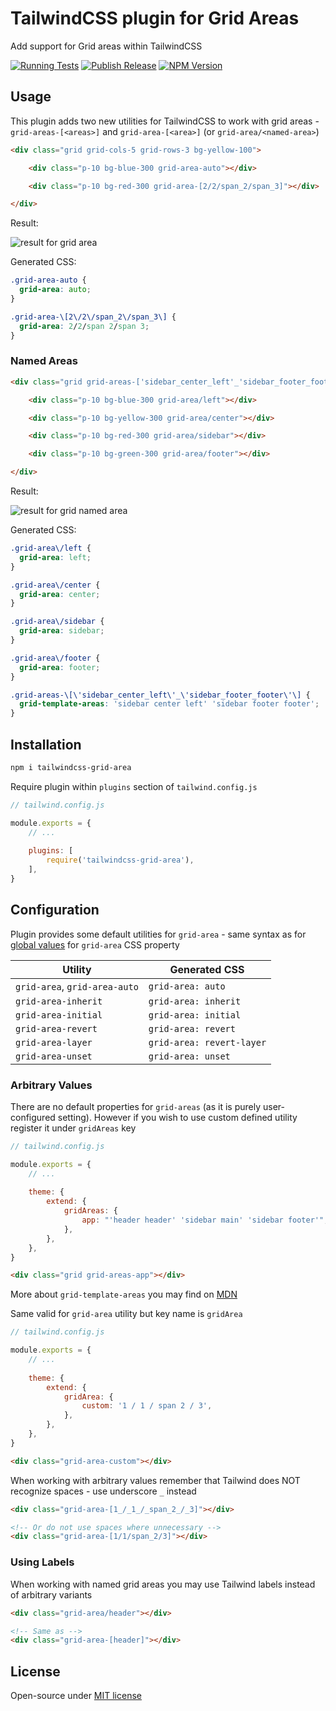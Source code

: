 # TailwindCSS plugin for Grid Areas

Add support for Grid areas within TailwindCSS

[![Running Tests](https://github.com/czernika/tailwind-grid-area/actions/workflows/tests.yml/badge.svg)](https://github.com/czernika/tailwind-grid-area/actions/workflows/tests.yml) [![Publish Release](https://github.com/czernika/tailwind-grid-area/actions/workflows/release.yml/badge.svg)](https://github.com/czernika/tailwind-grid-area/actions/workflows/release.yml) [![NPM Version](https://img.shields.io/npm/v/tailwindcss-grid-area)](https://www.npmjs.com/package/tailwindcss-grid-area)

## Usage

This plugin adds two new utilities for TailwindCSS to work with grid areas - `grid-areas-[<areas>]` and `grid-area-[<area>]` (or `grid-area/<named-area>`)

```html
<div class="grid grid-cols-5 grid-rows-3 bg-yellow-100">

    <div class="p-10 bg-blue-300 grid-area-auto"></div>

    <div class="p-10 bg-red-300 grid-area-[2/2/span_2/span_3]"></div>

</div>
```

Result:

![result for grid area](https://cdn.jsdelivr.net/gh/czernika/tailwind-grid-area@media/images/result-value.png)

Generated CSS:

```css
.grid-area-auto {
  grid-area: auto;
}

.grid-area-\[2\/2\/span_2\/span_3\] {
  grid-area: 2/2/span 2/span 3;
}
```

### Named Areas

```html
<div class="grid grid-areas-['sidebar_center_left'_'sidebar_footer_footer']">

    <div class="p-10 bg-blue-300 grid-area/left"></div>

    <div class="p-10 bg-yellow-300 grid-area/center"></div>

    <div class="p-10 bg-red-300 grid-area/sidebar"></div>

    <div class="p-10 bg-green-300 grid-area/footer"></div>

</div>
```

Result:

![result for grid named area](https://cdn.jsdelivr.net/gh/czernika/tailwind-grid-area@media/images/result.png)

Generated CSS:

```css
.grid-area\/left {
  grid-area: left;
}

.grid-area\/center {
  grid-area: center;
}

.grid-area\/sidebar {
  grid-area: sidebar;
}

.grid-area\/footer {
  grid-area: footer;
}

.grid-areas-\[\'sidebar_center_left\'_\'sidebar_footer_footer\'\] {
  grid-template-areas: 'sidebar center left' 'sidebar footer footer';
}
```

## Installation

```sh
npm i tailwindcss-grid-area
```

Require plugin within `plugins` section of `tailwind.config.js`

```js
// tailwind.config.js

module.exports = {
    // ...
    
    plugins: [
        require('tailwindcss-grid-area'),
    ],
}
```

## Configuration

Plugin provides some default utilities for `grid-area` - same syntax as for [global values](https://developer.mozilla.org/en-US/docs/Web/CSS/grid-area#syntax) for `grid-area` CSS property

| Utility | Generated CSS |
| --- | --- |
| `grid-area`, `grid-area-auto` | `grid-area: auto` |
| `grid-area-inherit` | `grid-area: inherit` |
| `grid-area-initial` | `grid-area: initial` |
| `grid-area-revert` | `grid-area: revert` |
| `grid-area-layer` | `grid-area: revert-layer` |
| `grid-area-unset` | `grid-area: unset` |

### Arbitrary Values

There are no default properties for `grid-areas` (as it is purely user-configured setting). However if you wish to use custom defined utility register it under `gridAreas` key

```js
// tailwind.config.js

module.exports = {
    // ...
    
    theme: {
        extend: {
            gridAreas: {
                app: "'header header' 'sidebar main' 'sidebar footer'",
            },
        },
    },
}
```

```html
<div class="grid grid-areas-app"></div>
```

More about `grid-template-areas` you may find on [MDN](https://developer.mozilla.org/en-US/docs/Web/CSS/CSS_Grid_Layout/Grid_Template_Areas)

Same valid for `grid-area` utility but key name is `gridArea`

```js
// tailwind.config.js

module.exports = {
    // ...
    
    theme: {
        extend: {
            gridArea: {
                custom: '1 / 1 / span 2 / 3',
            },
        },
    },
}
```

```html
<div class="grid-area-custom"></div>
```

When working with arbitrary values remember that Tailwind does NOT recognize spaces - use underscore `_` instead

```html
<div class="grid-area-[1_/_1_/_span_2_/_3]"></div>

<!-- Or do not use spaces where unnecessary -->
<div class="grid-area-[1/1/span_2/3]"></div>
```

### Using Labels

When working with named grid areas you may use Tailwind labels instead of arbitrary variants

```html
<div class="grid-area/header"></div>

<!-- Same as -->
<div class="grid-area-[header]"></div>
```

## License

Open-source under [MIT license](LICENSE)

